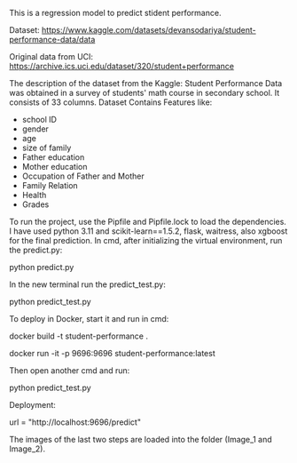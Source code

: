 This is a regression model to predict stident performance.

Dataset: https://www.kaggle.com/datasets/devansodariya/student-performance-data/data

Original data from UCI: https://archive.ics.uci.edu/dataset/320/student+performance

The description of the dataset from the Kaggle: Student Performance Data was obtained in a survey of students' math course in secondary school. It consists of 33 columns. Dataset Contains Features like:
- school ID
- gender
- age
- size of family
- Father education
- Mother education
- Occupation of Father and Mother
- Family Relation
- Health
- Grades

To run the project, use the Pipfile and Pipfile.lock to load the dependencies. I have used python 3.11 and scikit-learn==1.5.2, flask, waitress, also xgboost for the final prediction. In cmd, after initializing the virtual environment, run the predict.py:

python predict.py

In the new terminal run the predict_test.py:

python predict_test.py

To deploy in Docker, start it and run in cmd:

docker build -t student-performance .

docker run -it -p 9696:9696 student-performance:latest

Then open another cmd and run: 

python predict_test.py

Deployment:

url = "http://localhost:9696/predict"

The images of the last two steps are loaded into the folder (Image_1 and Image_2).

